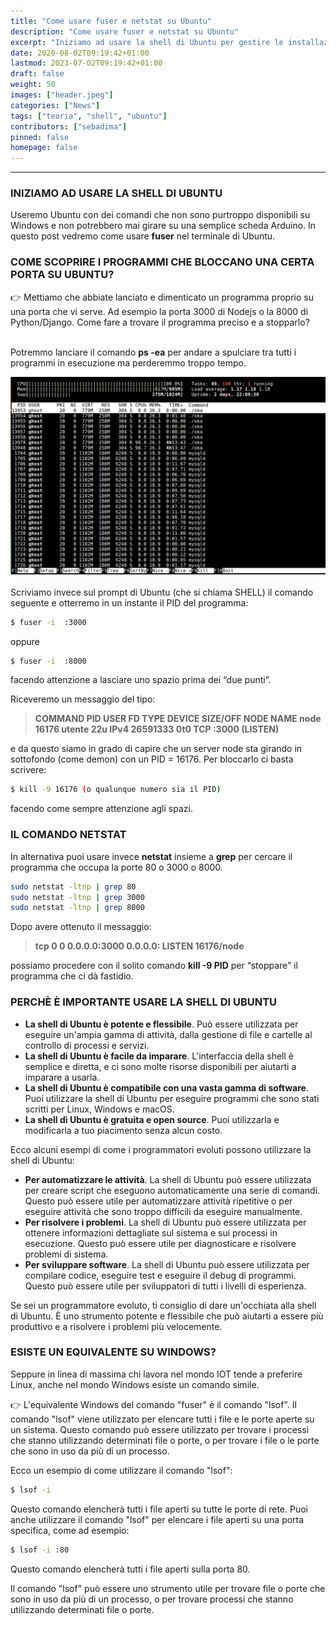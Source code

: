 ```yaml
---
title: "Come usare fuser e netstat su Ubuntu"
description: "Come usare fuser e netstat su Ubuntu"
excerpt: "Iniziamo ad usare la shell di Ubuntu per gestire le installazioni di Domotica più evolute. Useremo Ubuntu per applicazioni complesse che non potrebbero mai girare su una semplice scheda Arduino."
date: 2020-08-02T09:19:42+01:00
lastmod: 2023-07-02T09:19:42+01:00
draft: false
weight: 50
images: ["header.jpeg"]
categories: ["News"]
tags: ["teoria", "shell", "ubuntu"]
contributors: ["sebadima"]
pinned: false
homepage: false
---
```




* * * 
### INIZIAMO AD USARE LA SHELL DI UBUNTU 

Useremo Ubuntu con dei comandi che non sono purtroppo disponibili su Windows e non potrebbero mai girare su una semplice scheda Arduino. In questo post vedremo come usare **fuser** nel terminale di Ubuntu.


### COME SCOPRIRE I PROGRAMMI CHE BLOCCANO UNA CERTA PORTA SU UBUNTU?

<div class="alert alert-doks d-flexflex-shrink-1" role="alert"> 👉 
Mettiamo che abbiate lanciato e dimenticato un programma proprio su una porta che vi serve. Ad esempio la porta 3000 di Nodejs o la 8000 di Python/Django. Come fare a trovare il programma preciso e a stopparlo?
</div>

<br>

Potremmo lanciare il comando **ps -ea** per andare a spulciare tra tutti i programmi in esecuzione ma perderemmo troppo tempo. 

<img class="x figure-img img-fluid lazyload blur-up" width="800" alt=" esemoio del comando ps su ubuntu" src="images/101.png">

<br>
<br>
Scriviamo invece sul prompt di Ubuntu (che si chiama SHELL) il comando seguente e otterremo in un instante il PID del programma:

```bash
$ fuser -i  :3000
```

oppure

```bash
$ fuser -i  :8000
```

facendo attenzione a lasciare uno spazio prima dei “due punti”.

Riceveremo un messaggio del tipo:


> **COMMAND PID USER FD TYPE DEVICE SIZE/OFF NODE NAME
node 16176 utente 22u IPv4 26591333 0t0 TCP :3000 (LISTEN)**

e da questo siamo in grado di capire che un server node sta girando in sottofondo (come demon) con un PID = 16176.
Per bloccarlo ci basta scrivere:

```bash
$ kill -9 16176 (o qualunque numero sia il PID)
```

facendo come sempre attenzione agli spazi.

### IL COMANDO NETSTAT

In alternativa puoi usare invece **netstat** insieme a **grep** per cercare il programma che occupa la porte 80 o 3000 o 8000.

```bash
sudo netstat -ltnp | grep 80
sudo netstat -ltnp | grep 3000
sudo netstat -ltnp | grep 8000
```

Dopo avere ottenuto il messaggio:

> **tcp 0 0 0.0.0.0:3000 0.0.0.0: LISTEN 16176/node**

possiamo procedere con il solito comando **kill -9 PID** per “stoppare” il programma che ci dà fastidio.


### PERCHÈ È IMPORTANTE USARE LA SHELL DI UBUNTU


- **La shell di Ubuntu è potente e flessibile**. Può essere utilizzata per eseguire un'ampia gamma di attività, dalla gestione di file e cartelle al controllo di processi e servizi.
- **La shell di Ubuntu è facile da imparare**. L'interfaccia della shell è semplice e diretta, e ci sono molte risorse disponibili per aiutarti a imparare a usarla.
- **La shell di Ubuntu è compatibile con una vasta gamma di software**. Puoi utilizzare la shell di Ubuntu per eseguire programmi che sono stati scritti per Linux, Windows e macOS.
- **La shell di Ubuntu è gratuita e open source**. Puoi utilizzarla e modificarla a tuo piacimento senza alcun costo.

Ecco alcuni esempi di come i programmatori evoluti possono utilizzare la shell di Ubuntu:

- **Per automatizzare le attività**. 
La shell di Ubuntu può essere utilizzata per creare script che eseguono automaticamente una serie di comandi. Questo può essere utile per automatizzare attività ripetitive o per eseguire attività che sono troppo difficili da eseguire manualmente.
- **Per risolvere i problemi**. 
La shell di Ubuntu può essere utilizzata per ottenere informazioni dettagliate sul sistema e sui processi in esecuzione. Questo può essere utile per diagnosticare e risolvere problemi di sistema.
- **Per sviluppare software**. La shell di Ubuntu può essere utilizzata per compilare codice, eseguire test e eseguire il debug di programmi. Questo può essere utile per sviluppatori di tutti i livelli di esperienza.

Se sei un programmatore evoluto, ti consiglio di dare un'occhiata alla shell di Ubuntu. È uno strumento potente e flessibile che può aiutarti a essere più produttivo e a risolvere i problemi più velocemente.



### ESISTE UN EQUIVALENTE SU WINDOWS?

Seppure in linea di massima chi lavora nel mondo IOT tende a preferire Linux, anche nel mondo Windows esiste un comando simile. 
<div class="alert alert-doks d-flexflex-shrink-1" role="alert"> 👉 
L'equivalente Windows del comando "fuser" è il comando "lsof". Il comando "lsof" viene utilizzato per elencare tutti i file e le porte aperte su un sistema. Questo comando può essere utilizzato per trovare i processi che stanno utilizzando determinati file o porte, o per trovare i file o le porte che sono in uso da più di un processo.
</div>

Ecco un esempio di come utilizzare il comando "lsof":

```bash
$ lsof -i
```

Questo comando elencherà tutti i file aperti su tutte le porte di rete. Puoi anche utilizzare il comando "lsof" per elencare i file aperti su una porta specifica, come ad esempio:

```bash
$ lsof -i :80
```

Questo comando elencherà tutti i file aperti sulla porta 80.

Il comando "lsof" può essere uno strumento utile per trovare file o porte che sono in uso da più di un processo, o per trovare processi che stanno utilizzando determinati file o porte.

